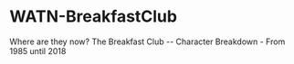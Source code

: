# WATN-BreakfastClub
Where are they now? The Breakfast Club -- Character Breakdown - From 1985 until 2018

